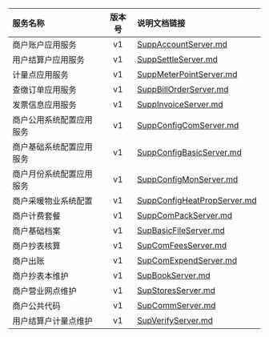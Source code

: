   
| 服务名称 | 版本号 | 说明文档链接 |  
| :----------------- | :-----: | :---------------- |  
| 商户账户应用服务 | v1 | [SuppAccountServer.md](https://github.com/Zhang-Monica/gitMd/blob/master/EpeisSupp/SuppAccountServer_README.md) |  
| 用户结算户应用服务 | v1 | [SuppSettleServer.md](https://github.com/Zhang-Monica/gitMd/blob/master/EpeisSupp/SuppSettleServer_README.md) |  
| 计量点应用服务 | v1 | [SuppMeterPointServer.md](https://github.com/Zhang-Monica/gitMd/blob/master/EpeisSupp/SuppMeterPointServer_README.md) |  
| 查缴订单应用服务 | v1 | [SuppBillOrderServer.md](https://github.com/Zhang-Monica/gitMd/blob/master/EpeisSupp/SuppBillOrderServer_README.md) |  
| 发票信息应用服务 | v1 | [SuppInvoiceServer.md](https://github.com/Zhang-Monica/gitMd/blob/master/EpeisSupp/SuppInvoiceServer_README.md) |  
| 商户公用系统配置应用服务 | v1 | [SuppConfigComServer.md](https://github.com/Zhang-Monica/gitMd/blob/master/EpeisSupp/SuppConfigComServer_README.md) |  
| 商户基础系统配置应用服务 | v1 | [SuppConfigBasicServer.md](https://github.com/Zhang-Monica/gitMd/blob/master/EpeisSupp/SuppConfigBasicServer_README.md) |  
| 商户月份系统配置应用服务 | v1 | [SuppConfigMonServer.md](https://github.com/Zhang-Monica/gitMd/blob/master/EpeisSupp/SuppConfigMonServer_README.md) |  
| 商户采暖物业系统配置 | v1 | [SuppConfigHeatPropServer.md](https://github.com/Zhang-Monica/gitMd/blob/master/EpeisSupp/SuppConfigHeatPropServer_README.md) |  
| 商户计费套餐 | v1 | [SuppComPackServer.md](https://github.com/Zhang-Monica/gitMd/blob/master/EpeisSupp/SuppComPackServer_README.md) |  
| 商户基础档案 | v1 | [SupBasicFileServer.md](https://github.com/Zhang-Monica/gitMd/blob/master/EpeisSupp/SupBasicFileServer_README.md) |  
| 商户抄表核算 | v1 | [SupComFeesServer.md](https://github.com/Zhang-Monica/gitMd/blob/master/EpeisSupp/SupComFeesServer_README.md) |  
| 商户出账 | v1 | [SupComExpendServer.md](https://github.com/Zhang-Monica/gitMd/blob/master/EpeisSupp/SupComExpendServer_README.md) |  
| 商户抄表本维护 | v1 | [SupBookServer.md](https://github.com/Zhang-Monica/gitMd/blob/master/EpeisSupp/SupBookServer_README.md) |  
| 商户营业网点维护 | v1 | [SupStoresServer.md](https://github.com/Zhang-Monica/gitMd/blob/master/EpeisSupp/SupStoresServer_README.md) |  
| 商户公共代码 | v1 | [SupCommServer.md](https://github.com/Zhang-Monica/gitMd/blob/master/EpeisSupp/SupCommServer_README.md) |  
| 用户结算户计量点维护 | v1 | [SupVerifyServer.md](https://github.com/Zhang-Monica/gitMd/blob/master/EpeisSupp/SupVerifyServer_README.md) |  
  
